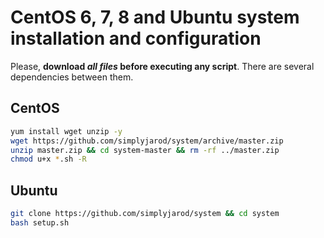 # CentOS 6, 7, 8 and Ubuntu system installation and configuration

Please, **download _all files_ before executing any script**. There are several dependencies between them.

## CentOS
```bash
yum install wget unzip -y
wget https://github.com/simplyjarod/system/archive/master.zip
unzip master.zip && cd system-master && rm -rf ../master.zip
chmod u+x *.sh -R
```

## Ubuntu
```bash
git clone https://github.com/simplyjarod/system && cd system
bash setup.sh
```